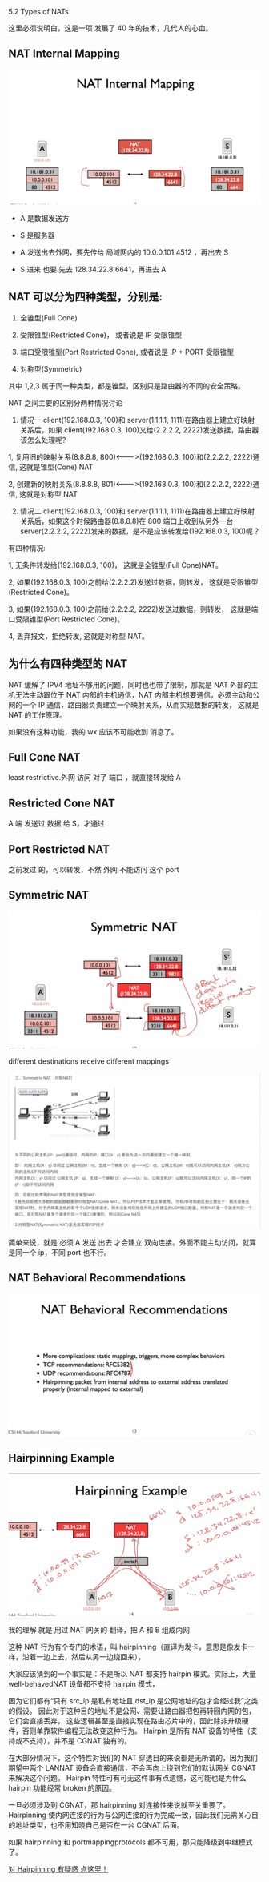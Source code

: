 5.2 Types of NATs

这里必须说明白，这是一项 发展了 40 年的技术，几代人的心血。

## NAT Internal Mapping

![](./5.2%20Types%20of%20NATs_0.png)

- A 是数据发送方
- S 是服务器

- A 发送出去外网，要先传给 局域网内的 10.0.0.101:4512 ，再出去 S
- S 进来 也要 先去 128.34.22.8:6641，再进去 A

## NAT 可以分为四种类型，分别是:

1. 全锥型(Full Cone)

2. 受限锥型(Restricted Cone)， 或者说是 IP 受限锥型

3. 端口受限锥型(Port Restricted Cone), 或者说是 IP + PORT 受限锥型

4. 对称型(Symmetric)

其中 1,2,3 属于同一种类型，都是锥型，区别只是路由器的不同的安全策略。

NAT 之间主要的区别分两种情况讨论

1. 情况一
   client(192.168.0.3, 100)和 server(1.1.1.1, 1111)在路由器上建立好映射关系后，如果 client(192.168.0.3, 100)又给(2.2.2.2, 2222)发送数据，路由器该怎么处理呢?

1, 复用旧的映射关系(8.8.8.8, 800)<--->(192.168.0.3, 100)和(2.2.2.2, 2222)通信, 这就是锥型(Cone) NAT

2, 创建新的映射关系(8.8.8.8, 801)<--->(192.168.0.3, 100)和(2.2.2.2, 2222)通信, 这就是对称型 NAT

2.  情况二
    client(192.168.0.3, 100)和 server(1.1.1.1, 1111)在路由器上建立好映射关系后，如果这个时候路由器(8.8.8.8)在 800 端口上收到从另外一台 server(2.2.2.2, 2222)发来的数据，是不是应该转发给(192.168.0.3, 100)呢？

有四种情况:

1, 无条件转发给(192.168.0.3, 100)， 这就是全锥型(Full Cone)NAT。

2, 如果(192.168.0.3, 100)之前给(2.2.2.2)发送过数据，则转发， 这就是受限锥型(Restricted Cone)。

3, 如果(192.168.0.3, 100)之前给(2.2.2.2, 2222)发送过数据，则转发， 这就是端口受限锥型(Port Restricted Cone)。

4, 丢弃报文，拒绝转发, 这就是对称型 NAT。

## 为什么有四种类型的 NAT

NAT 缓解了 IPV4 地址不够用的问题，同时也也带了限制，那就是 NAT 外部的主机无法主动跟位于 NAT 内部的主机通信，NAT 内部主机想要通信，必须主动和公网的一个 IP 通信，路由器负责建立一个映射关系，从而实现数据的转发， 这就是 NAT 的工作原理。

如果没有这种功能，我的 wx 应该不可能收到 消息了。

## Full Cone NAT

least restrictive.外网 访问 对了 端口 ，就直接转发给 A

## Restricted Cone NAT

A 端 发送过 数据 给 S，才通过

## Port Restricted NAT

之前发过 的，可以转发，不然 外网 不能访问 这个 port

## Symmetric NAT

![](./5.2%20Types%20of%20NATs_1.png)

different destinations receive different mappings

![](./5.2%20Types%20of%20NATs_3.png)

简单来说，就是 必须 A 发送 出去 才会建立 双向连接。外面不能主动访问，就算是同一个 ip，不同 port 也不行。

## NAT Behavioral Recommendations

![](./5.2%20Types%20of%20NATs_2.png)

## Hairpinning Example

![](./5.2%20Types%20of%20NATs_4.png)

我的理解 就是 用过 NAT 网关的 翻译，把 A 和 B 组成内网

这种 NAT 行为有个专门的术语，叫 hairpinning（直译为发卡，意思是像发卡一样，沿着一边上去，然后从另一边绕回来），

大家应该猜到的一个事实是：不是所以 NAT 都支持 hairpin 模式。实际上，大量 well-behavedNAT 设备都不支持 hairpin 模式，

因为它们都有“只有 src_ip 是私有地址且 dst_ip 是公网地址的包才会经过我”之类的假设。
因此对于这种目的地址不是公网、需要让路由器把包再转回内网的包，它们会直接丢弃。
这些逻辑甚至是直接实现在路由芯片中的，因此除非升级硬件，否则单靠软件编程无法改变这种行为。
Hairpin 是所有 NAT 设备的特性（支持或不支持），并不是 CGNAT 独有的。

在大部分情况下，这个特性对我们的 NAT 穿透目的来说都是无所谓的，因为我们期望中两个 LANNAT 设备会直接通信，不会再向上绕到它们的默认网关 CGNAT 来解决这个问题。
Hairpin 特性可有可无这件事有点遗憾，这可能也是为什么 hairpin 功能经常 broken 的原因。

一旦必须涉及到 CGNAT，那 hairpinning 对连接性来说就至关重要了。
Hairpinning 使内网连接的行为与公网连接的行为完成一致，因此我们无需关心目的地址类型，也不用知晓自己是否在一台 CGNAT 后面。

如果 hairpinning 和 portmappingprotocols 都不可用，那只能降级到中继模式了。

[对 Hairpinning 有疑惑 点这里！](https://blog.csdn.net/daocaokafei/article/details/124370602?ops_request_misc=&request_id=&biz_id=102&utm_term=Hairpinning&utm_medium=distribute.pc_search_result.none-task-blog-2~all~sobaiduweb~default-1-124370602.142^v26^pc_rank_34,157^v15^new_3&spm=1018.2226.3001.4187)

